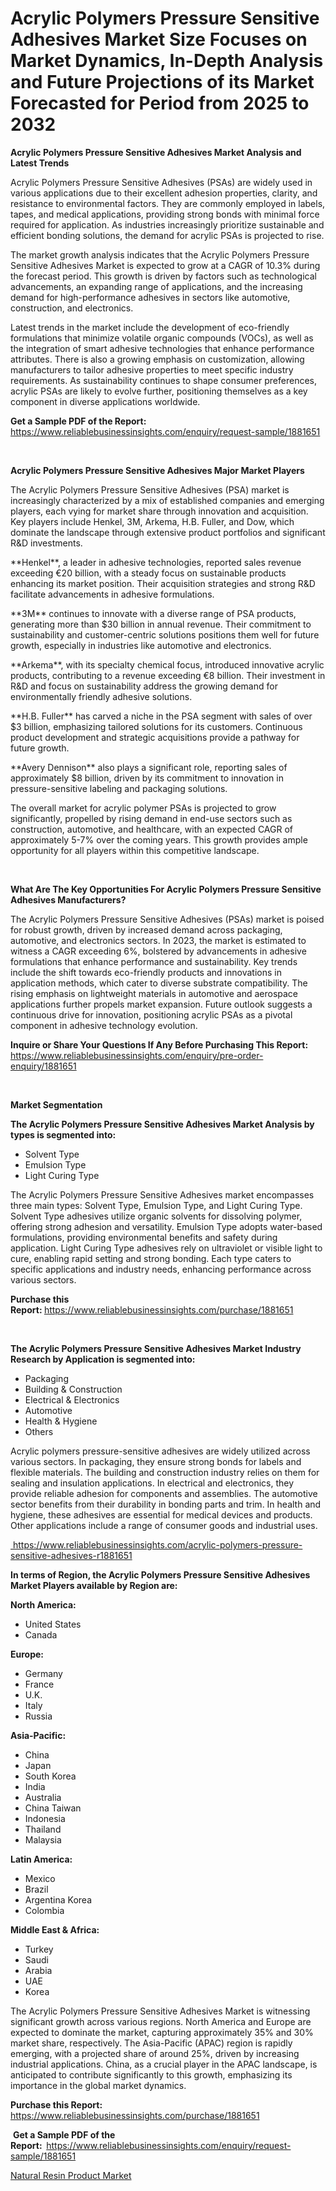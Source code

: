 <p><h1>Acrylic Polymers Pressure Sensitive Adhesives Market Size Focuses on Market Dynamics, In-Depth Analysis and Future Projections of its Market Forecasted for Period from 2025 to 2032</h1></p><p><strong>Acrylic Polymers Pressure Sensitive Adhesives Market Analysis and Latest Trends</strong></p>
<p><p>Acrylic Polymers Pressure Sensitive Adhesives (PSAs) are widely used in various applications due to their excellent adhesion properties, clarity, and resistance to environmental factors. They are commonly employed in labels, tapes, and medical applications, providing strong bonds with minimal force required for application. As industries increasingly prioritize sustainable and efficient bonding solutions, the demand for acrylic PSAs is projected to rise.</p><p>The market growth analysis indicates that the Acrylic Polymers Pressure Sensitive Adhesives Market is expected to grow at a CAGR of 10.3% during the forecast period. This growth is driven by factors such as technological advancements, an expanding range of applications, and the increasing demand for high-performance adhesives in sectors like automotive, construction, and electronics.</p><p>Latest trends in the market include the development of eco-friendly formulations that minimize volatile organic compounds (VOCs), as well as the integration of smart adhesive technologies that enhance performance attributes. There is also a growing emphasis on customization, allowing manufacturers to tailor adhesive properties to meet specific industry requirements. As sustainability continues to shape consumer preferences, acrylic PSAs are likely to evolve further, positioning themselves as a key component in diverse applications worldwide.</p></p>
<p><strong>Get a Sample PDF of the Report:&nbsp;</strong> <a href="https://www.reliablebusinessinsights.com/enquiry/request-sample/1881651?utm_campaign=2214&utm_medium=2&utm_source=Github&utm_content=ia&utm_term=04022025&utm_id=acrylic-polymers-pressure-sensitive-adhesives">https://www.reliablebusinessinsights.com/enquiry/request-sample/1881651</a></p>
<p>&nbsp;</p>
<p><strong>Acrylic Polymers Pressure Sensitive Adhesives Major Market Players</strong></p>
<p><p>The Acrylic Polymers Pressure Sensitive Adhesives (PSA) market is increasingly characterized by a mix of established companies and emerging players, each vying for market share through innovation and acquisition. Key players include Henkel, 3M, Arkema, H.B. Fuller, and Dow, which dominate the landscape through extensive product portfolios and significant R&D investments.</p><p>**Henkel**, a leader in adhesive technologies, reported sales revenue exceeding €20 billion, with a steady focus on sustainable products enhancing its market position. Their acquisition strategies and strong R&D facilitate advancements in adhesive formulations. </p><p>**3M** continues to innovate with a diverse range of PSA products, generating more than $30 billion in annual revenue. Their commitment to sustainability and customer-centric solutions positions them well for future growth, especially in industries like automotive and electronics.</p><p>**Arkema**, with its specialty chemical focus, introduced innovative acrylic products, contributing to a revenue exceeding €8 billion. Their investment in R&D and focus on sustainability address the growing demand for environmentally friendly adhesive solutions.</p><p>**H.B. Fuller** has carved a niche in the PSA segment with sales of over $3 billion, emphasizing tailored solutions for its customers. Continuous product development and strategic acquisitions provide a pathway for future growth.</p><p>**Avery Dennison** also plays a significant role, reporting sales of approximately $8 billion, driven by its commitment to innovation in pressure-sensitive labeling and packaging solutions. </p><p>The overall market for acrylic polymer PSAs is projected to grow significantly, propelled by rising demand in end-use sectors such as construction, automotive, and healthcare, with an expected CAGR of approximately 5-7% over the coming years. This growth provides ample opportunity for all players within this competitive landscape.</p></p>
<p>&nbsp;</p>
<p><strong>What Are The Key Opportunities For Acrylic Polymers Pressure Sensitive Adhesives Manufacturers?</strong></p>
<p><p>The Acrylic Polymers Pressure Sensitive Adhesives (PSAs) market is poised for robust growth, driven by increased demand across packaging, automotive, and electronics sectors. In 2023, the market is estimated to witness a CAGR exceeding 6%, bolstered by advancements in adhesive formulations that enhance performance and sustainability. Key trends include the shift towards eco-friendly products and innovations in application methods, which cater to diverse substrate compatibility. The rising emphasis on lightweight materials in automotive and aerospace applications further propels market expansion. Future outlook suggests a continuous drive for innovation, positioning acrylic PSAs as a pivotal component in adhesive technology evolution.</p></p>
<p><strong>Inquire or Share Your Questions If Any Before Purchasing This Report:</strong> <a href="https://www.reliablebusinessinsights.com/enquiry/pre-order-enquiry/1881651?utm_campaign=2214&utm_medium=2&utm_source=Github&utm_content=ia&utm_term=04022025&utm_id=acrylic-polymers-pressure-sensitive-adhesives">https://www.reliablebusinessinsights.com/enquiry/pre-order-enquiry/1881651</a></p>
<p>&nbsp;</p>
<p><strong>Market Segmentation</strong></p>
<p><strong>The Acrylic Polymers Pressure Sensitive Adhesives Market Analysis by types is segmented into:</strong></p>
<p><ul><li>Solvent Type</li><li>Emulsion Type</li><li>Light Curing Type</li></ul></p>
<p><p>The Acrylic Polymers Pressure Sensitive Adhesives market encompasses three main types: Solvent Type, Emulsion Type, and Light Curing Type. Solvent Type adhesives utilize organic solvents for dissolving polymer, offering strong adhesion and versatility. Emulsion Type adopts water-based formulations, providing environmental benefits and safety during application. Light Curing Type adhesives rely on ultraviolet or visible light to cure, enabling rapid setting and strong bonding. Each type caters to specific applications and industry needs, enhancing performance across various sectors.</p></p>
<p><strong>Purchase this Report:&nbsp;</strong><a href="https://www.reliablebusinessinsights.com/purchase/1881651?utm_campaign=2214&utm_medium=2&utm_source=Github&utm_content=ia&utm_term=04022025&utm_id=acrylic-polymers-pressure-sensitive-adhesives">https://www.reliablebusinessinsights.com/purchase/1881651</a></p>
<p>&nbsp;</p>
<p><strong>The Acrylic Polymers Pressure Sensitive Adhesives Market Industry Research by Application is segmented into:</strong></p>
<p><ul><li>Packaging</li><li>Building & Construction</li><li>Electrical & Electronics</li><li>Automotive</li><li>Health & Hygiene</li><li>Others</li></ul></p>
<p><p>Acrylic polymers pressure-sensitive adhesives are widely utilized across various sectors. In packaging, they ensure strong bonds for labels and flexible materials. The building and construction industry relies on them for sealing and insulation applications. In electrical and electronics, they provide reliable adhesion for components and assemblies. The automotive sector benefits from their durability in bonding parts and trim. In health and hygiene, these adhesives are essential for medical devices and products. Other applications include a range of consumer goods and industrial uses.</p></p>
<p><a href="https://www.reliablebusinessinsights.com/acrylic-polymers-pressure-sensitive-adhesives-r1881651?utm_campaign=2214&utm_medium=2&utm_source=Github&utm_content=ia&utm_term=04022025&utm_id=acrylic-polymers-pressure-sensitive-adhesives">&nbsp;https://www.reliablebusinessinsights.com/acrylic-polymers-pressure-sensitive-adhesives-r1881651</a></p>
<p><strong>In terms of Region, the Acrylic Polymers Pressure Sensitive Adhesives Market Players available by Region are:</strong></p>
<p>
    <p> <strong> North America: </strong>
        <ul>
            <li>United States</li>
            <li>Canada</li>
        </ul>
        </p> 
    <p> <strong> Europe: </strong>
        <ul>
            <li>Germany</li>
            <li>France</li>
            <li>U.K.</li>
            <li>Italy</li>
            <li>Russia</li>
        </ul>
        </p> 
    <p> <strong> Asia-Pacific: </strong>
        <ul>
            <li>China</li>
            <li>Japan</li>
            <li>South Korea</li>
            <li>India</li>
            <li>Australia</li>
            <li>China Taiwan</li>
            <li>Indonesia</li>
            <li>Thailand</li>
            <li>Malaysia</li>
        </ul>
        </p> 
    <p> <strong> Latin America: </strong>
        <ul>
            <li>Mexico</li>
            <li>Brazil</li>
            <li>Argentina Korea</li>
            <li>Colombia</li>
        </ul>
        </p> 
    <p> <strong> Middle East & Africa: </strong>
        <ul>
            <li>Turkey</li>
            <li>Saudi</li>
            <li>Arabia</li>
            <li>UAE</li>
            <li>Korea</li>
        </ul>
    </p>
    </p>
<p><p>The Acrylic Polymers Pressure Sensitive Adhesives Market is witnessing significant growth across various regions. North America and Europe are expected to dominate the market, capturing approximately 35% and 30% market share, respectively. The Asia-Pacific (APAC) region is rapidly emerging, with a projected share of around 25%, driven by increasing industrial applications. China, as a crucial player in the APAC landscape, is anticipated to contribute significantly to this growth, emphasizing its importance in the global market dynamics.</p></p>
<p><strong>Purchase this Report: </strong><a href="https://www.reliablebusinessinsights.com/purchase/1881651?utm_campaign=2214&utm_medium=2&utm_source=Github&utm_content=ia&utm_term=04022025&utm_id=acrylic-polymers-pressure-sensitive-adhesives">https://www.reliablebusinessinsights.com/purchase/1881651</a></p>
<p>&nbsp;<strong>Get a Sample PDF of the Report:&nbsp;&nbsp;</strong><a href="https://www.reliablebusinessinsights.com/enquiry/request-sample/1881651?utm_campaign=2214&utm_medium=2&utm_source=Github&utm_content=ia&utm_term=04022025&utm_id=acrylic-polymers-pressure-sensitive-adhesives">https://www.reliablebusinessinsights.com/enquiry/request-sample/1881651</a></p>
<p><strong></strong></p>
<p><p><a href="https://github.com/mcfred89/Market-Research-Report-List-1/blob/main/natural-resin-product-market.md?utm_campaign=2214&utm_medium=2&utm_source=Github&utm_content=ia&utm_term=04022025&utm_id=acrylic-polymers-pressure-sensitive-adhesives">Natural Resin Product Market</a></p></p>